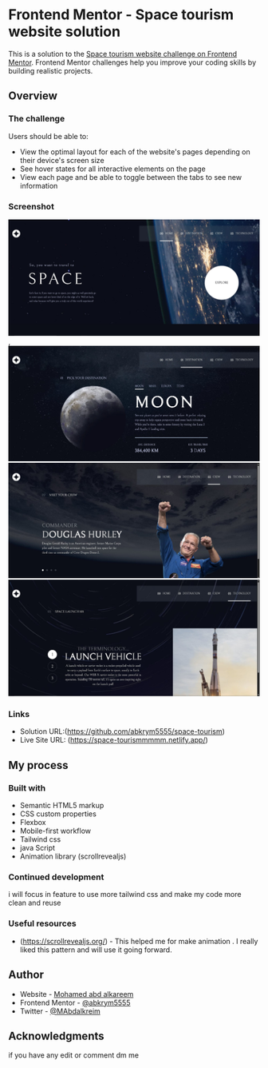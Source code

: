 # Frontend Mentor - Space tourism website solution

This is a solution to the [Space tourism website challenge on Frontend Mentor](https://www.frontendmentor.io/challenges/space-tourism-multipage-website-gRWj1URZ3). Frontend Mentor challenges help you improve your coding skills by building realistic projects.

## Overview

### The challenge

Users should be able to:

- View the optimal layout for each of the website's pages depending on their device's screen size
- See hover states for all interactive elements on the page
- View each page and be able to toggle between the tabs to see new information

### Screenshot

![](./screenshot/Screenshot%202025-08-09%20162016.jpg),
![](./screenshot/Screenshot%202025-08-09%20162047.jpg)
![](./screenshot/Screenshot%202025-08-09%20162108.jpg)
![](./screenshot/Screenshot%202025-08-09%20162144.jpg)

### Links

- Solution URL:(https://github.com/abkrym5555/space-tourism)
- Live Site URL: (https://space-tourismmmmm.netlify.app/)

## My process

### Built with

- Semantic HTML5 markup
- CSS custom properties
- Flexbox
- Mobile-first workflow
- Tailwind css
- java Script
- Animation library (scrollrevealjs)

### Continued development

i will focus in feature to use more tailwind css and make my code more clean and reuse

### Useful resources

- (https://scrollrevealjs.org/) - This helped me for make animation . I really liked this pattern and will use it going forward.

## Author

- Website - [Mohamed abd alkareem](www.linkedin.com/in/mohamed-abdalkreim-8b42bb2ab)
- Frontend Mentor - [@abkrym5555](https://www.frontendmentor.io/profile/abkrym5555)
- Twitter - [@MAbdalkreim](https://x.com/MAbdalkreim)

## Acknowledgments

if you have any edit or comment dm me
